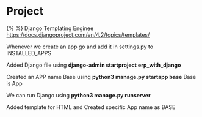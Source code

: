 # Project

{% %} 
Django Templating Enginee
https://docs.djangoproject.com/en/4.2/topics/templates/

Whenever we create an app go and add it in settings.py to INSTALLED_APPS

Added Django file using **django-admin startproject erp_with_django**

Created an APP name Base using **python3 manage.py startapp base** Base is App

We can run Django using **python3 manage.py runserver**

Added template for HTML and Created specific App name as BASE
